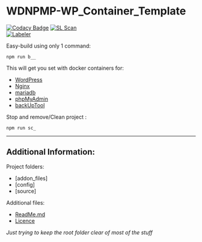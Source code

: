 # WDNPMP-WP_Container_Template   

[![Codacy Badge](https://api.codacy.com/project/badge/Grade/0fc49ea5c190409fb75eec070a043d61)](https://app.codacy.com/gh/MyUserNameIsMyUserName/WDNPMP-WP_Container_Template?utm_source=github.com&utm_medium=referral&utm_content=MyUserNameIsMyUserName/WDNPMP-WP_Container_Template&utm_campaign=Badge_Grade_Settings)
[![SL Scan](https://github.com/MyUserNameIsMyUserName/WDNPMP-WP_Container_Template/actions/workflows/shiftleft-analysis.yml/badge.svg)](https://github.com/MyUserNameIsMyUserName/WDNPMP-WP_Container_Template/actions/workflows/shiftleft-analysis.yml)  
[![Labeler](https://github.com/MyUserNameIsMyUserName/WDNPMP-WP_Container_Template/actions/workflows/label.yml/badge.svg)](https://github.com/MyUserNameIsMyUserName/WDNPMP-WP_Container_Template/actions/workflows/label.yml)  

Easy-build using only 1 command: 
    
    npm run b__  
    
This will get you set with docker containers for:
 - [WordPress](https://wordpress.org/)
 - [Nginx](https://www.nginx.com/)
 - [mariadb](https://mariadb.org/)
 - [phpMyAdmin](https://www.phpmyadmin.net/)
 - [backUpTool](https://github.com/fradelg/docker-mysql-cron-backup)
 
Stop and remove/Clean project :

    npm run sc_
    
---   
## Additional Information: 
   
Project folders:   
- [addon_files]   
- [config]   
- [source]   

Additional files:   
- [ReadMe.md](https://github.com/MyUserNameIsMyUserName/WDNPMP-WP_Container_Template/blob/main_index/addon_files/README.md)   
- [Licence](https://github.com/MyUserNameIsMyUserName/WDNPMP-WP_Container_Template/blob/main_index/addon_files/LICENSE)   
    
_Just trying to keep the root folder clear of most of the stuff_ 
